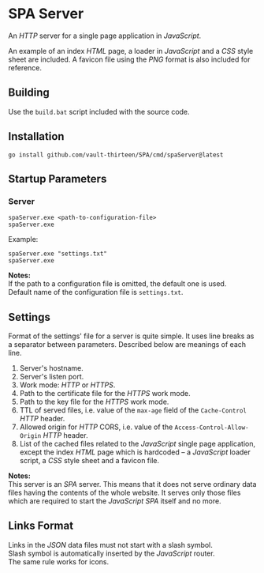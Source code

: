 # SPA Server

An _HTTP_ server for a single page application in _JavaScript_.

An example of an index _HTML_ page, a loader in _JavaScript_ and a _CSS_ style 
sheet are included. A favicon file using the _PNG_ format is also included for 
reference.

## Building
Use the `build.bat` script included with the source code.

## Installation
`go install github.com/vault-thirteen/SPA/cmd/spaServer@latest`  

## Startup Parameters

### Server

`spaServer.exe <path-to-configuration-file>`  
`spaServer.exe`  

Example:

`spaServer.exe "settings.txt"`  
`spaServer.exe`  

**Notes:**  
If the path to a configuration file is omitted, the default one is used.  
Default name of the configuration file is `settings.txt`.  

## Settings

Format of the settings' file for a server is quite simple. It uses line breaks 
as a separator between parameters. Described below are meanings of each line.

1. Server's hostname.
2. Server's listen port.
3. Work mode: _HTTP_ or _HTTPS_.
4. Path to the certificate file for the _HTTPS_ work mode.
5. Path to the key file for the _HTTPS_ work mode.
6. TTL of served files, i.e. value of the `max-age` field of the 
`Cache-Control` _HTTP_ header.
7. Allowed origin for _HTTP_ CORS, i.e. value of the 
`Access-Control-Allow-Origin` _HTTP_ header.
8. List of the cached files related to the _JavaScript_ single page 
application, except the index _HTML_ page which is hardcoded – a _JavaScript_ 
loader script, a _CSS_ style sheet and a favicon file.

**Notes:**  
This server is an _SPA_ server. This means that it does not serve ordinary 
data files having the contents of the whole website. It serves only those files 
which are required to start the _JavaScript_ _SPA_ itself and no more.

## Links Format

Links in the _JSON_ data files must not start with a slash symbol.  
Slash symbol is automatically inserted by the _JavaScript_ router.  
The same rule works for icons.
